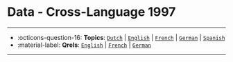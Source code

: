 # Data - Cross-Language 1997 



---

- :octicons-question-16: **Topics**: [`Dutch`](https://trec.nist.gov/data/topics_noneng/CL.topics.dutch.gz) | [`English`](https://trec.nist.gov/data/topics_noneng/CL.topics.english.gz) | [`French`](https://trec.nist.gov/data/topics_noneng/CL.topics.french.gz) | [`German`](https://trec.nist.gov/data/topics_noneng/CL.topics.german.gz) | [`Spanish`](https://trec.nist.gov/data/topics_noneng/CL.topics.spanish.gz)
- :material-label: **Qrels**: [`English`](https://trec.nist.gov/data/qrels_noneng/qrels.trec6.clir.english.gz) | [`French`](https://trec.nist.gov/data/qrels_noneng/qrels.trec6.clir.french.gz) | [`German`](https://trec.nist.gov/data/qrels_noneng/qrels.trec6.clir.german.gz)


---

